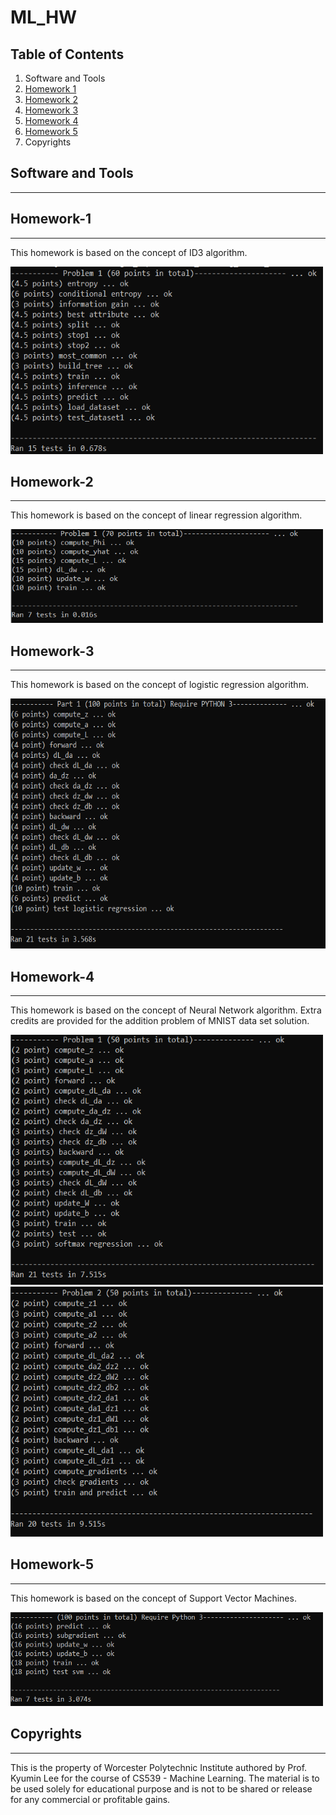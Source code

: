 # ML_HW
## Table of Contents
1. Software and Tools
2. [Homework 1](#Homework-1)
3. [Homework 2](#Homework-2)
4. [Homework 3](#Homework-3)
5. [Homework 4](#Homework-4)
6. [Homework 5](#Homework-5)
7. Copyrights

## Software and Tools
***
## Homework-1 
***
This homework is based on the concept of ID3 algorithm.

<img src="./results/result_1.png"  width="500" height="300">

## Homework-2
***
This homework is based on the concept of linear regression algorithm.

<img src="./results/result_2.png"  width="500" height="150">

## Homework-3
***
This homework is based on the concept of logistic regression algorithm.

<img src="./results/result_3.png"  width="600" height="400">

## Homework-4
***
This homework is based on the concept of Neural Network algorithm. Extra credits are provided for the addition problem of MNIST data set solution.

<img src="./results/result_4_prob1.png"  width="500" height="400">

<img src="./results/result_4_prob2.png"  width="500" height="400">

## Homework-5
***
This homework is based on the concept of Support Vector Machines.

<img src="./results/result_5.png"  width="500" height="150">

## Copyrights
***
This is the property of Worcester Polytechnic Institute authored by Prof. Kyumin Lee for the course of CS539 - Machine Learning. The material is to be used solely for educational purpose and is not to be shared or release for any commercial or profitable gains.
